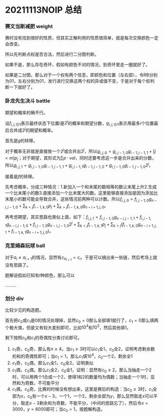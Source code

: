 # 20211113NOIP 总结

### 赛文当斯减肥 weight

赛时没有找到很好的性质，但其实正解利用的性质很简单，就是每次交换颜色一定会改变。

所以先判断点权是否合法，然后进行二分图判断。

如果不是，那么存在奇环，假如有颜色不对的情况，到奇环里走一圈就好了。

如果是二分图，那么对于一个权有两个信息，即颜色和位置（左右部），令RB分别为01，左右分别为01，发行进行交换这两个权的异或值不变，于是对于每个权判断一下就好了。

### 卧龙先生决斗 battle

期望和概率的确不行。

设$f_{i,j,0/1}$表示最终状态下位置$i$是$2^j$的概率和期望分数，$g_{i,j,0/1}$表示用最多$i$个位置最后合并成$2^j$的期望和概率。

首先是$g$的转移。

对于概率无非就是直接放一个$2^j$或合并出$2^j$，所以$g_{i,j,0}=g_{i,j-1,0}g_{i-1,j-1,1}+[j<m]p_j$；对于期望，其形式为$\sum p·val$，同时还要考虑这一步是合并出来的分数，所以$g_{i,j,1}=g_{i,j-1,0}g_{i-1,j-1,1}+g_{i,j-1,1}g_{i-1,j-1,0}+g_{i,j-1,0}g_{i-1,j-1,0}2^j$。

接着是$f$的转移。

先考虑概率，分成三种情况：1.新加入一个和末尾的数相等的数让末尾上升2.生成一个比末尾小的数3.直接添加一个比末尾大的数。这里能够直接添加是因为添加比末尾小的数可能会导致合并，这些情况前两种可以计数。所以$f_{i,j,0}=f_{i,j-1,0}g_{n-i,j-1,0}+\sum_{k<j}f_{i-1,k,0}p_j+\sum_{k>j}f_{i-1,k,0}g_{n-i+1,j,0}$。

再考虑期望，其实思路也类似上面，如下：$f_{i,j,1}=f_{i,j-1,0}g_{n-i,j-1,1}+f_{i,j-1,1}g_{n-i,j-1,0}+f_{i,j-1,0}g_{n-i,j-1,0}2^j+\sum_{k<j}f_{i-1,k,1}p_j+\sum_{k>j}(f_{i-1,k,0}g_{n-i+1,j,1}+f_{i-1,k,1}g_{n-i+1,j,0})$。

### 克里姆森玩球 ball

对于$a_{i} \not = a_{i+1}$的情况，显然有$c_{a_{i+1}}=c_{i}$，于是可以搞出来一些链，然后考场上就没有思路了。

题解说假如已知有$t$种颜色，那么可以

………

### 划分 div

比较少见的构造题。

首先把$c_0$或$c_1$是0的情况处理掉，显然$c_{0}=0$那么全部填1就行了，$c_1=0$那么填两个极大值，但是又有较大差别即可，比如$10^4$和$10^3$，然后其他填1。

剩下按照$c_0$和$c_1$的奇偶性分类讨论即可。

1. $c_1$奇，$c_0$奇，那么有$n\ge4$。当$c_1\ge3$时可以$c_1$全1，$c_0$全2，证明考虑剩余数的和的奇偶性即可；当$c_1=1$，那么$c_1$填$10^4$，$c_0$一个2，剩余全1
2. $c_1$奇，$c_0$偶，那么$c_1$全1，$c_0$全2，证明类似
3. $c_1$偶，$c_0$偶，那么$c_1$全2，$c_0$全1，证明：显然有$c_0\ge 2$，那么当抽走一个2时，可以用两个1合成一个2，使得1和2的数量均为偶数；当抽走一个1时，显然和为奇数，不可能平分
4. $c_1$偶，$c_0$奇，比赛的时候没有想出来，这里是赛后的构造：当$c_0\ge 3$时，$c_1$全部为$x$，$c_0$有一个$x-3$，一个$1$，一个$2$，剩余全部为$y$，那么显然取走$x$可以平分，取走$x-3$剩余和为奇数，不能平分，（中间的思路忘了），然后令$x=3000$，$y=6000$即可；当$c_0=1$，按题解构造。